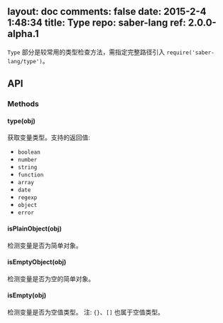 layout: doc
comments: false
date: 2015-2-4 1:48:34
title: Type
repo: saber-lang
ref: 2.0.0-alpha.1
---

`Type` 部分是较常用的类型检查方法，需指定完整路径引入 `require('saber-lang/type')`。

## API

### Methods

#### type(obj)

获取变量类型。支持的返回值:

* `boolean`
* `number`
* `string`
* `function`
* `array`
* `date`
* `regexp`
* `object`
* `error`

#### isPlainObject(obj)

检测变量是否为简单对象。

#### isEmptyObject(obj)

检测变量是否为空的简单对象。

#### isEmpty(obj)

检测变量是否为空值类型。 注: `{}`、`[]` 也属于空值类型。